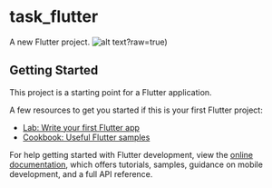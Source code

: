 # task_flutter

A new Flutter project.
![alt text](https://drive.google.com/file/d/1P9Mgo1zeBjJmfMqtxiJezJTav-YfX0lO/view?usp=drive_link)?raw=true)

## Getting Started

This project is a starting point for a Flutter application.

A few resources to get you started if this is your first Flutter project:

- [Lab: Write your first Flutter app](https://docs.flutter.dev/get-started/codelab)
- [Cookbook: Useful Flutter samples](https://docs.flutter.dev/cookbook)

For help getting started with Flutter development, view the
[online documentation](https://docs.flutter.dev/), which offers tutorials,
samples, guidance on mobile development, and a full API reference.
